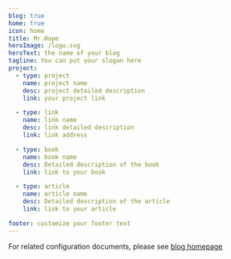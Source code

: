 ```yaml
---
blog: true
home: true
icon: home
title: Mr.Hope
heroImage: /logo.svg
heroText: the name of your blog
tagline: You can put your slogan here
project:
  - type: project
    name: project name
    desc: project detailed description
    link: your project link

  - type: link
    name: link name
    desc: link detailed description
    link: link address

  - type: book
    name: book name
    desc: Detailed description of the book
    link: link to your book

  - type: article
    name: article name
    desc: Detailed description of the article
    link: link to your article

footer: customize your footer text
---
```


For related configuration documents, please see [blog homepage](https://vuepress-theme.mrhope.site/guide/layout/blog/)
